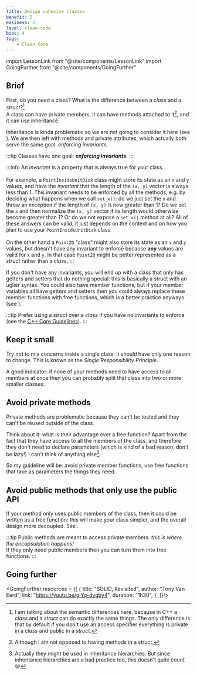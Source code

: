 ```yaml
---
title: Design cohesive classes
benefit: 5
easiness: 3
level: clean-code
bias: 4
tags:
    - Clean Code
---
```

import LessonLink from "@site/components/LessonLink"
import GoingFurther from "@site/components/GoingFurther"

## Brief

First, do you need a class? What is the difference between a *class* and a *struct*?[^1]<br/>
A class can have private members, it can have methods attached to it[^2], and it can use inheritance.

Inheritance is kinda problematic so we are not going to consider it here (see <LessonLink slug="composition-over-inheritance"/>). We are then left with methods and private attributes, which actually both serve the same goal: *enforcing invariants*.

:::tip
Classes have one goal: **_enforcing invariants_**.
:::

:::info
An *invariant* is a property that is always true for your class.<br/><br/>
For example, a `PointInsideUnitDisk` class might store its state as an `x` and `y` values, and have the *invariant* that the length of the `(x, y)` vector is always less than 1. This invariant needs to be enforced by all the methods, e.g. by deciding what happens when we call `set_x()`: do we just set the `x` and throw an exception if the length of `(x, y)` is now greater than 1? Do we set the `x` and then normalize the `(x, y)` vector if its length would otherwise become greater than 1? Or do we not expose a `set_x()` method at all? All of these answers can be valid; it just depends on the context and on how you plan to use your `PointInsideUnitDisk` class.<br/><br/>
On the other hand a `Point2D` "class" might also store its state as an `x` and `y` values, but doesn't have any invariant to enforce because **any** values are valid for `x` and `y`. In that case `Point2D` might be better represented as a *struct* rather than a *class*.
:::

If you don't have any invariants, you will end up with a class that only has getters and setters that do nothing special: this is basically a struct with an uglier syntax. You could also have member functions, but if your member variables all have getters and setters then you could always replace these member functions with free functions, which is a better practice anyways (see <LessonLink slug="prefer-free-functions"/>).

:::tip
Prefer using a *struct* over a *class* if you have no invariants to enforce (see the [C++ Core Guidelines](https://isocpp.github.io/CppCoreGuidelines/CppCoreGuidelines#c2-use-class-if-the-class-has-an-invariant-use-struct-if-the-data-members-can-vary-independently)).
:::

[^1]: I am talking about the semantic differences here, because in C++ a *class* and a *struct* can do exactly the same things. The only difference is that by default if you don't use an access specifier everything is private in a *class* and public in a *struct*.

[^2]: Although I am not opposed to having methods in a struct.

## Keep it small

Try not to mix concerns inside a single class: it should have only one reason to change. This is known as the *Single Responsibility Principle*.

A good indicator: if none of your methods need to have access to all members at once then you can probably split that class into two or more smaller classes.

## Avoid private methods

Private methods are problematic because they can't be tested and they can't be reused outside of the class.

Think about it: what is their advantage over a free function? Apart from the fact that they have access to all the members of the class, and therefore they don't need to declare parameters (which is kind of a bad reason, don't be lazy!) I can't think of anything else[^3].

[^3]: Actually they might be used in inheritance hierarchies. But since inheritance hierarchies are a bad practice too, this doesn't quite count 😛

So my guideline will be: avoid private member functions, use free functions that take as parameters the things they need.

## Avoid public methods that only use the public API

If your method only uses public members of the class, then it could be written as a free function: this will make your class simpler, and the overall design more decoupled. See <LessonLink slug="prefer-free-functions"/>.

:::tip
Public methods are meant to access private members: *this is where the encapsulation happens!*<br/>
If they only need public members then you can turn them into free functions.
:::

## Going further

<GoingFurther resources = {[
    {
        title: "SOLID, Revisited",
        author: "Tony Van Eerd",
        link: "https://youtu.be/glYq-dvgby4",
        duration: "1h30",
    },
]}/>